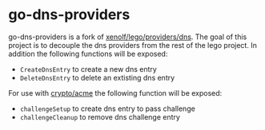 # go-dns-providers

go-dns-providers is a fork of [xenolf/lego/providers/dns](https://github.com/xenolf/lego). The goal of this project is to decouple the dns providers from the rest of the lego project. In addition the following functions will be exposed:
  - `CreateDnsEntry` to create a new dns entry
  - `DeleteDnsEntry` to delete an extisting dns entry

For use with [crypto/acme](https://godoc.org/golang.org/x/crypto/acme) the following function will be exposed:
  - `challengeSetup` to create dns entry to pass challenge
  - `challengeCleanup` to remove dns challenge entry
  
